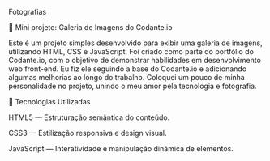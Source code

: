 Fotografias

🎨 Mini projeto: Galeria de Imagens do Codante.io

Este é um projeto simples desenvolvido para exibir uma galeria de imagens, utilizando HTML, CSS e JavaScript. Foi criado como parte do portfólio do Codante.io, com o objetivo de demonstrar habilidades em desenvolvimento web front-end. Eu fiz ele seguindo a base do Codante.io e adicionando algumas melhorias ao longo do trabalho. Coloquei um pouco de minha personalidade no projeto, unindo o meu amor pela tecnologia e fotografia. 

🚀 Tecnologias Utilizadas

HTML5 — Estruturação semântica do conteúdo.

CSS3 — Estilização responsiva e design visual.

JavaScript — Interatividade e manipulação dinâmica de elementos.

